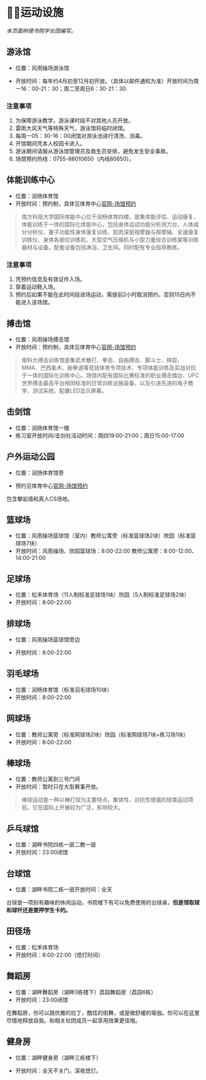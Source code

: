 # 🏊‍♀️运动设施

*本页面树德书院学长团编写。*

## 游泳馆

- 位置：风雨操场游泳馆

- 开放时间：每年约4月初至12月初开放。（具体以邮件通知为准）开放时间为周一16：00-21：30；周二至周日6：30-21：30.

### 注意事项

1. 为保障游泳教学，游泳课时段不对其他人员开放。
2. 雷雨大风天气等特殊天气，游泳馆将临时闭馆。
3. 每周一05：30-16：00闭馆对游泳池进行清洗、消毒。
4. 开馆期间凭本人校园卡进入。
5. 游泳期间请服从游泳馆管理员及救生员安排，避免发生安全事故。
6. 场馆预约热线：0755-88010650（内线80650）。

## 体能训练中心

- 位置：润扬体育馆
- 开放时间：预约制，具体见体育中心[官网-场馆预约](http://sport.sustc.edu.cn/booking/public/mobile)

> 南方科技大学国际体能中心位于润杨体育四楼，是集体能评估、运动康复、体能训练于一体的国际化体能中心，包括身体运动功能分析测力台、人体成分分析仪、量子功能性身体康复训练、肌肉深层按摩器与按摩轴、全速康复训练仪、身体各部位训练机、大型空气压缩机与小型力量综合训练架等训练器材与设备。配套设备包括淋浴、卫生间。同时配有专业指导教练。

### 注意事项

1. 凭预约信息及有效证件入场。
2. 穿着运动鞋入场。
3. 预约后如果不能在此时间段进场运动，需提前2小时取消预约，否则15日内不能进入该场馆。

## 搏击馆

- 位置：风雨操场搏击馆
- 开放时间：预约制，具体见体育中心[官网-场馆预约](http://sport.sustc.edu.cn/booking/public/mobile)

> 南科大搏击训练馆是集武术散打、拳击、自由搏击、脚斗士、摔跤、MMA、巴西柔术、跆拳道等竞技体育专项技术、专项体能训练及实战对抗于一体的国际化训练中心。场馆内配有国际比赛标准的职业搏击擂台、UFC世界搏击最高平台相同标准的日常训练设施装备，以及引进先进的电子教学、测试系统，配置LED显示屏幕。

## 击剑馆

- 位置：润扬体育馆一楼
- 练习室开放时间/击剑社活动时间：周四19:00-21:00；周日15:00-17:00

## 户外运动公园

- 位置：润扬体育馆旁

- 预约见体育中心[官网-场馆预约](http://sport.sustc.edu.cn/booking/public/mobile)

包含攀岩墙和真人CS场地。

## 篮球场

- 位置：风雨操场篮球馆（室内）教师公寓旁（标准篮球场2块）欣园（标准篮球场7块）
- 开放时间：风雨操场、欣园篮球场：8:00-22:00 教师公寓旁：8:00-12:00、14:00-21:00

## 足球场

- 位置：松禾体育场（11人制标准足球场1块）欣园（5人制标准足球场2块）
- 开放时间：8:00-22:00

## 排球场

- 位置：风雨操场篮球馆旁边

- 开放时间：8:00-22:00

## 羽毛球场

- 位置：润杨体育馆（标准羽毛球场10块）
- 开放时间：8:00-22:00

## 网球场

- 位置：教师公寓旁（标准网球场2块）欣园（标准网球场7块+练习场1块）
- 开放时间：8:00-22:00

## 棒球场  

- 位置：教师公寓到三号门间
- 开放时间：暂时只在大型赛事开放。

> 棒球运动是一种以棒打球为主要特点，集体性、对抗性很强的球类运动项目。它在国际上开展较为广泛，影响较大。

## 乒乓球馆

- 位置：湖畔书院四栋一层二教一层
- 开放时间：23:00闭馆

## 台球馆

- 位置：湖畔书院二栋一层开放时间：全天

台球是一项别有趣味的休闲运动。书院楼下有可以免费使用的台球桌，**但是领取球和球杆还是要押学生卡的。**

## 田径场

- 位置：松禾体育场
- 开放时间：8:00-22:00（熄灯时间）

## 舞蹈房

- 位置：湖畔舞蹈房（湖畔3栋楼下）荔园舞蹈房（荔园6栋）
- 开放时间：23:00闭馆

在舞蹈房，你可以跳优雅的拉丁，酷炫的街舞，或是做舒缓的瑜伽。你可以在这里尽情地释放自我。和相关社团成员一起享用效果更佳哦。

## 健身房

- 位置：湖畔健身房（湖畔三栋楼下）

- 开放时间：全天不关门，深夜熄灯。
